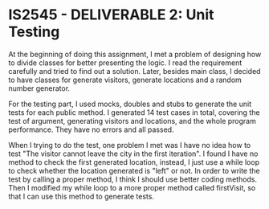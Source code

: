 # IS2545 - DELIVERABLE 2: Unit Testing

At the beginning of doing this assignment, I met a problem of designing how to divide classes for better presenting the logic. I read the requirement carefully and tried to find out a solution. Later, besides main class, I decided to have classes for generate visitors, generate locations and a random number generator.

For the testing part, I used mocks, doubles and stubs to generate the unit tests for each public method. I generated 14 test cases in total, covering the test of argument, generating visitors and locations, and the whole program performance. They have no errors and all passed.

When I trying to do the test, one problem I met was I have no idea how to test "The visitor cannot leave the city in the first iteration". I found I have no method to check the first generated location, instead, I just use a while loop to check whether the location generated is "left" or not. In order to write the test by calling a proper method, I think I should use better coding methods. Then I modified my while loop to a more proper method called firstVisit, so that I can use this method to generate tests.
